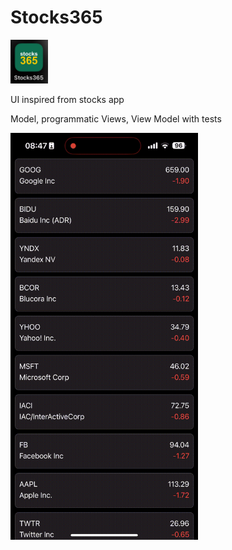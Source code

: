 # Stocks365

 <img src="icon.jpg" width="60">

UI inspired from stocks app

Model, programmatic Views, View Model with tests

 <img src="demo.gif" width="300">

